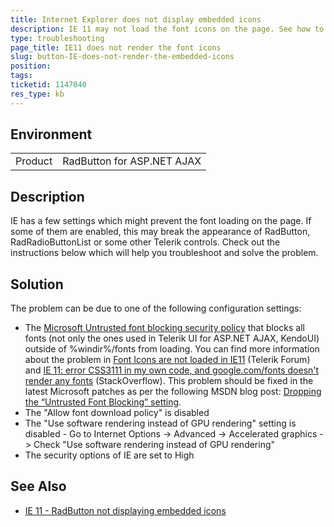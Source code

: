 ```yaml
---
title: Internet Explorer does not display embedded icons
description: IE 11 may not load the font icons on the page. See how to resolve this issue.
type: troubleshooting
page_title: IE11 does not render the font icons
slug: button-IE-does-not-render-the-embedded-icons
position: 
tags: 
ticketid: 1147040
res_type: kb
---
```


## Environment
<table>
	<tbody>
		<tr>
			<td>Product</td>
			<td>RadButton for ASP.NET AJAX</td>
		</tr>
	</tbody>
</table>


## Description
IE has a few settings which might prevent the font loading on the page. If some of them are enabled, this may break the appearance of RadButton, RadRadioButtonList or some other Telerik controls. Check out the instructions below which will help you troubleshoot and solve the problem.

## Solution
The problem can be due to one of the following configuration settings:

* The [Microsoft Untrusted font blocking security policy](https://docs.microsoft.com/en-us/windows/threat-protection/block-untrusted-fonts-in-enterprise) that blocks all fonts (not only the ones used in Telerik UI for ASP.NET AJAX, KendoUI) outside of %windir%/fonts from loading. You can find more information about the problem in [Font Icons are not loaded in IE11](https://www.telerik.com/forums/font-icons-are-not-loaded-in-ie11-edge-running-on-windows-10) (Telerik Forum) and [IE 11: error CSS3111 in my own code, and google.com/fonts doesn't render any fonts](https://stackoverflow.com/questions/33023461/ie-11-error-css3111-in-my-own-code-and-google-com-fonts-doesnt-render-any-fon/34070604#answer-34106581) (StackOverflow). 
This problem should be fixed in the latest Microsoft patches as per the following MSDN blog post: [Dropping the “Untrusted Font Blocking” setting](https://blogs.technet.microsoft.com/secguide/2017/06/15/dropping-the-untrusted-font-blocking-setting/).
* The "Allow font download policy" is disabled
* The "Use software rendering instead of GPU rendering" setting is disabled - Go to Internet Options -> Advanced -> Accelerated graphics -> Check  "Use software rendering instead of GPU rendering"
* The security options of IE are set to High

## See Also
* [IE 11 - RadButton not displaying embedded icons](https://www.telerik.com/forums/ie-11---radbutton-not-displaying-embedded-icons)

